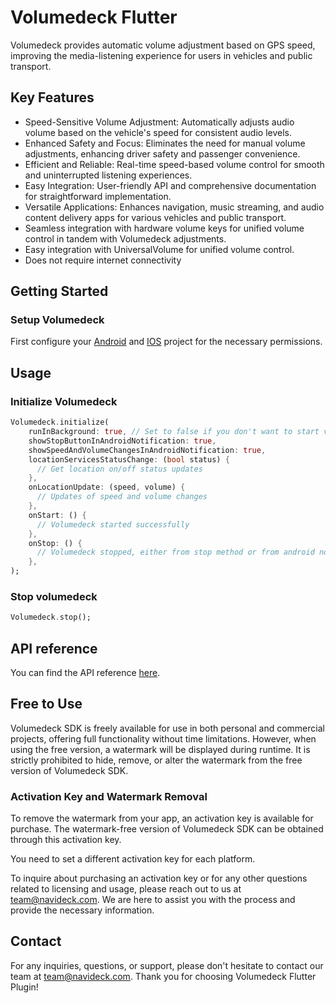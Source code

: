 # Volumedeck Flutter

Volumedeck provides automatic volume adjustment based on GPS speed, improving the media-listening experience for users in vehicles and public transport.

## Key Features

- Speed-Sensitive Volume Adjustment: Automatically adjusts audio volume based on the vehicle's speed for consistent audio levels.
- Enhanced Safety and Focus: Eliminates the need for manual volume adjustments, enhancing driver safety and passenger convenience.
- Efficient and Reliable: Real-time speed-based volume control for smooth and uninterrupted listening experiences.
- Easy Integration: User-friendly API and comprehensive documentation for straightforward implementation.
- Versatile Applications: Enhances navigation, music streaming, and audio content delivery apps for various vehicles and public transport.
- Seamless integration with hardware volume keys for unified volume control in tandem with Volumedeck adjustments.
- Easy integration with UniversalVolume for unified volume control.
- Does not require internet connectivity

## Getting Started

### Setup Volumedeck

First configure your [Android](https://github.com/Navideck/Volumedeck-Android#running-in-background) and [IOS](https://github.com/Navideck/Volumedeck-iOS#step-3-configure-your-plist) project for the necessary permissions.

## Usage

### Initialize Volumedeck

```dart
Volumedeck.initialize(
    runInBackground: true, // Set to false if you don't want to start volumedeck on initialization
    showStopButtonInAndroidNotification: true,
    showSpeedAndVolumeChangesInAndroidNotification: true,
    locationServicesStatusChange: (bool status) {
      // Get location on/off status updates
    },
    onLocationUpdate: (speed, volume) {
      // Updates of speed and volume changes
    },
    onStart: () {
      // Volumedeck started successfully
    },
    onStop: () {
      // Volumedeck stopped, either from stop method or from android notification
    },
);
```

### Stop volumedeck

```dart
Volumedeck.stop();
```

## API reference

You can find the API reference [here](https://navideck.github.io/volumedeck_sdk_flutter/doc).

## Free to Use

Volumedeck SDK is freely available for use in both personal and commercial projects, offering full functionality without time limitations. However, when using the free version, a watermark will be displayed during runtime. It is strictly prohibited to hide, remove, or alter the watermark from the free version of Volumedeck SDK.

### Activation Key and Watermark Removal

To remove the watermark from your app, an activation key is available for purchase. The watermark-free version of Volumedeck SDK can be obtained through this activation key.

You need to set a different activation key for each platform.

To inquire about purchasing an activation key or for any other questions related to licensing and usage, please reach out to us at team@navideck.com. We are here to assist you with the process and provide the necessary information.

## Contact

For any inquiries, questions, or support, please don't hesitate to contact our team at team@navideck.com. Thank you for choosing Volumedeck Flutter Plugin!